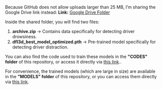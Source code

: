 Because GitHub does not allow uploads larger than 25 MB, I’m sharing the Google Drive link instead:
**Link:** [Google Drive Folder](https://drive.google.com/drive/folders/1FmozCYCFMTV-l_ol3TB3t79OyKng1LK9?usp=sharing)

Inside the shared folder, you will find two files:
1. **archive.zip** → Contains data specifically for detecting driver drowsiness.
2. **dfl3d_best_model_optimized.pth** → Pre-trained model specifically for detecting driver distraction.

You can also find the code used to train these models in the **"CODES" folder** of this repository, or access it directly via [this link](https://github.com/Gurkirat90/SAFE_DRIVE/main/CODES)..

For convenience, the trained models (which are large in size) are available in the **"MODELS" folder** of this repository, or you can access them directly via [this link](https://github.com/Gurkirat90/SAFE_DRIVE/main/MODELS).
